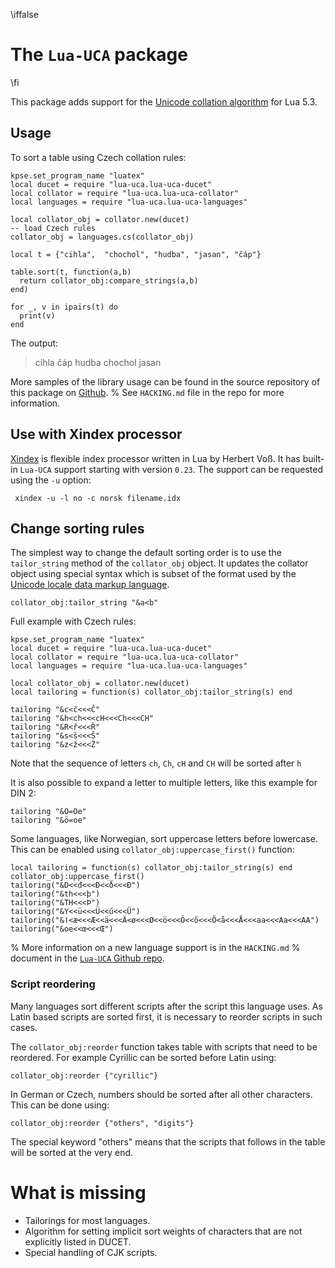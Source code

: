 \iffalse
# The `Lua-UCA` package
\fi

This package adds support for the [Unicode collation algorithm](https://unicode.org/reports/tr10/) for Lua 5.3. 


## Usage

To sort a table using Czech collation rules:

   
    kpse.set_program_name "luatex"
    local ducet = require "lua-uca.lua-uca-ducet"
    local collator = require "lua-uca.lua-uca-collator"
    local languages = require "lua-uca.lua-uca-languages"
    
    local collator_obj = collator.new(ducet)
    -- load Czech rules
    collator_obj = languages.cs(collator_obj)
    
    local t = {"cihla",  "chochol", "hudba", "jasan", "čáp"}
    
    table.sort(t, function(a,b) 
      return collator_obj:compare_strings(a,b) 
    end)
    
    for _, v in ipairs(t) do
      print(v)
    end

The output:

> cihla
> čáp
> hudba
> chochol
> jasan

More samples of the library usage can be found in the source repository of this package on [Github](https://github.com/michal-h21/lua-uca).
% See `HACKING.md` file in the repo for more information.

## Use with Xindex processor

[Xindex](https://www.ctan.org/pkg/xindex) is flexible index processor written
in Lua by Herbert Voß. It has built-in `Lua-UCA` support starting with version
`0.23`. The support can be requested using the `-u` option:

     xindex -u -l no -c norsk filename.idx


## Change sorting rules

The simplest way to change the default sorting order is to use the
`tailor_string` method of the `collator_obj` object. It updates the collator object using
special syntax which is subset of the format used by the [Unicode locale data
markup
language](https://www.unicode.org/reports/tr35/tr35-collation.html#Orderings).

    collator_obj:tailor_string "&a<b"

Full example with Czech rules:

    kpse.set_program_name "luatex"
    local ducet = require "lua-uca.lua-uca-ducet"
    local collator = require "lua-uca.lua-uca-collator"
    local languages = require "lua-uca.lua-uca-languages"
    
    local collator_obj = collator.new(ducet)
    local tailoring = function(s) collator_obj:tailor_string(s) end

    tailoring "&c<č<<<Č"
    tailoring "&h<ch<<<cH<<<Ch<<<CH"
    tailoring "&R<ř<<<Ř"
    tailoring "&s<š<<<Š"
    tailoring "&z<ž<<<Ž"

Note that the sequence of letters `ch`, `Ch`, `cH` and `CH` will be sorted after `h`

It is also possible to expand a letter to multiple letters, like this example for DIN 2:


    tailoring "&Ö=Oe"
    tailoring "&ö=oe"

Some languages, like Norwegian, sort uppercase letters before lowercase. This
can be enabled using `collator_obj:uppercase_first()` function:

    local tailoring = function(s) collator_obj:tailor_string(s) end
    collator_obj:uppercase_first()
    tailoring("&D<<đ<<<Đ<<ð<<<Ð")
    tailoring("&th<<<þ")
    tailoring("&TH<<<Þ")
    tailoring("&Y<<ü<<<Ü<<ű<<<Ű")
    tailoring("&ǀ<æ<<<Æ<<ä<<<Ä<ø<<<Ø<<ö<<<Ö<<ő<<<Ő<å<<<Å<<<aa<<<Aa<<<AA")
    tailoring("&oe<<œ<<<Œ")

% More information on a new language support is in the `HACKING.md`
% document in the [`Lua-UCA` Github repo](https://github.com/michal-h21/lua-uca/blob/master/HACKING.md).

### Script reordering

Many languages sort different scripts after the script this language uses. As
Latin based scripts are sorted first, it is necessary to reorder scripts in
such cases.

The `collator_obj:reorder` function takes table with scripts that need to be reordered. 
For example Cyrillic can be sorted before Latin using:

    collator_obj:reorder {"cyrillic"}

In German or Czech, numbers should be sorted after all other characters. This can be done using:

    collator_obj:reorder {"others", "digits"}

The special keyword "others" means that the scripts that follows in the table
will be sorted at the very end.


# What is missing

- Tailorings for most languages.
- Algorithm for setting implicit sort weights of characters that are not explicitly listed in DUCET.
- Special handling of CJK scripts.
